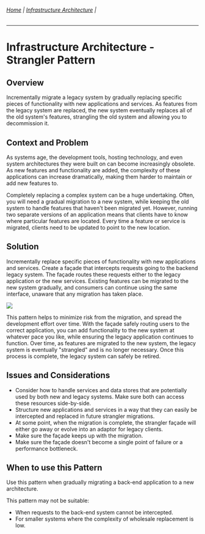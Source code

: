 ###### [Home](https://github.com/RyKaj/Documentation/blob/master/README.md) | [Infrastructure Architecture](https://github.com/RyKaj/Documentation/tree/master/InfrastructureArchitecture/README.md) |
------------

Infrastructure Architecture - Strangler Pattern
=============================================


 
Overview
--------

Incrementally migrate a legacy system by gradually replacing specific
pieces of functionality with new applications and services. As features
from the legacy system are replaced, the new system eventually replaces
all of the old system\'s features, strangling the old system and
allowing you to decommission it.

Context and Problem
-------------------

As systems age, the development tools, hosting technology, and even
system architectures they were built on can become increasingly
obsolete. As new features and functionality are added, the complexity of
these applications can increase dramatically, making them harder to
maintain or add new features to.

Completely replacing a complex system can be a huge undertaking. Often,
you will need a gradual migration to a new system, while keeping the old
system to handle features that haven\'t been migrated yet. However,
running two separate versions of an application means that clients have
to know where particular features are located. Every time a feature or
service is migrated, clients need to be updated to point to the new
location.

Solution
--------

Incrementally replace specific pieces of functionality with new
applications and services. Create a façade that intercepts requests
going to the backend legacy system. The façade routes these requests
either to the legacy application or the new services. Existing features
can be migrated to the new system gradually, and consumers can continue
using the same interface, unaware that any migration has taken place.

<kbd>![](attachments/463533409/463533408.png)


This pattern helps to minimize risk from the migration, and spread the
development effort over time. With the façade safely routing users to
the correct application, you can add functionality to the new system at
whatever pace you like, while ensuring the legacy application continues
to function. Over time, as features are migrated to the new system, the
legacy system is eventually \"strangled\" and is no longer necessary.
Once this process is complete, the legacy system can safely be retired.

Issues and Considerations
-------------------------

-   Consider how to handle services and data stores that are potentially
    used by both new and legacy systems. Make sure both can access these
    resources side-by-side.
-   Structure new applications and services in a way that they can
    easily be intercepted and replaced in future strangler migrations.
-   At some point, when the migration is complete, the strangler façade
    will either go away or evolve into an adaptor for legacy clients.
-   Make sure the façade keeps up with the migration.
-   Make sure the façade doesn\'t become a single point of failure or a
    performance bottleneck.

When to use this Pattern
------------------------

Use this pattern when gradually migrating a back-end application to a
new architecture.

This pattern may not be suitable:

-   When requests to the back-end system cannot be intercepted.
-   For smaller systems where the complexity of wholesale replacement is
    low.
